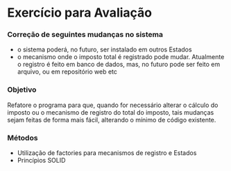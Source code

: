 # Exercício para Avaliação

### Correção de seguintes mudanças no sistema

- o sistema poderá, no futuro, ser instalado em outros Estados
- o mecanismo onde o imposto total é registrado pode mudar. Atualmente o registro é feito em banco de dados, mas, no futuro pode ser feito em arquivo, ou em repositório web etc

### Objetivo

Refatore o programa para que, quando for necessário alterar o cálculo do imposto ou o mecanismo de registro do total do imposto, tais mudanças sejam feitas de forma mais fácil, alterando o mínimo de código existente.

### Métodos

- Utilização de factories para mecanismos de registro e Estados
- Princípios SOLID